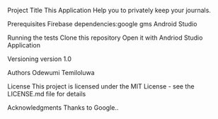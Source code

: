 Project Title
This Application Help you to privately keep your journals.


Prerequisites
Firebase
dependencies:google gms
Android Studio

Running the tests
Clone this repository 
Open it with Andriod Studio Application


Versioning
version 1.0

Authors
Odewumi Temiloluwa

License
This project is licensed under the MIT License - see the LICENSE.md file for details

Acknowledgments
Thanks to Google..
